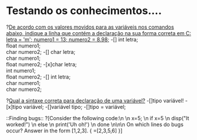# Testando os conhecimentos....

?[De acordo com os valores movidos para as variáveis nos comandos abaixo, indique a linha que contém a declaração na sua forma correta em C: letra = 'm'; numero1 = 13;   numero2 = 8.98;](single)
-[] int letra;<br/> float numero1; <br/>char numero2; 
-[] char letra;<br/> char numero1;<br/> float numero2;
-[x]char letra;<br/> int numero1;<br/> float numero2;
-[] int letra;<br/> char numero1;<br/> char numero2;              

?[Qual a sintaxe correta para declaração de uma variável?](single)
-[]tipo variável!
-[x]tipo variável;
-[]variável tipo;
-[]tipo = variável;

::Finding bugs::
?[Consider the following code\:\n
\n    x\=5;
\n    if x\=5
\n        disp("It worked!")
\n    else
\n        print('Uh oh!')
\n    done
\n\n\n
On which lines do bugs occur? Answer in the form [1,2,3].
{
        =[2,3,5,6]
}]

